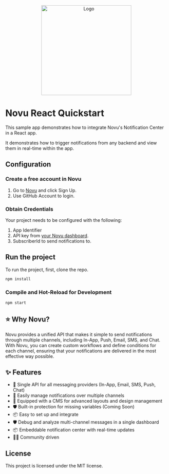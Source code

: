 <div align="center">
  <a href="https://novu.co" target="_blank">
  <picture>
    <source media="(prefers-color-scheme: dark)" srcset="https://user-images.githubusercontent.com/2233092/213641039-220ac15f-f367-4d13-9eaf-56e79433b8c1.png">
    <img src="https://user-images.githubusercontent.com/2233092/213641043-3bbb3f21-3c53-4e67-afe5-755aeb222159.png" width="280" alt="Logo"/>
  </picture>
  </a>
</div>

# Novu React Quickstart

This sample app demonstrates how to integrate Novu's Notification Center in a React app.

It demonstrates how to trigger notifications from any backend and view them in real-time within the app.

## Configuration

### Create a free account in Novu

1. Go to [Novu](https://web.novu.co) and click Sign Up.
2. Use GitHub Account to login.

### Obtain Credentials

Your project needs to be configured with the following:

1. App Identifier
2. API key from [your Novu dashboard](https://web.novu.co/settings).
3. SubscriberId to send notifications to.


## Run the project
To run the project, first, clone the repo.

```sh
npm install
```

### Compile and Hot-Reload for Development

```sh
npm start
```

## ⭐️ Why Novu?

Novu provides a unified API that makes it simple to send notifications through multiple channels, including In-App, Push, Email, SMS, and Chat.
With Novu, you can create custom workflows and define conditions for each channel, ensuring that your notifications are delivered in the most effective way possible.

## ✨ Features

- 🌈 Single API for all messaging providers (In-App, Email, SMS, Push, Chat)
- 💅 Easily manage notifications over multiple channels
- 🚀 Equipped with a CMS for advanced layouts and design management
- 🛡 Built-in protection for missing variables (Coming Soon)
- 📦 Easy to set up and integrate
- 🛡 Debug and analyze multi-channel messages in a single dashboard
- 📦 Embeddable notification center with real-time updates
- 👨‍💻 Community driven

## License

This project is licensed under the MIT license.
